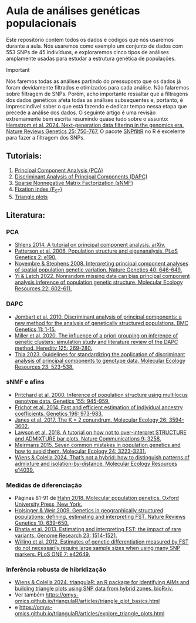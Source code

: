 # **Aula de análises genéticas populacionais**


Este repositório contém todos os dados e códigos que nós usaremos durante a aula. Nós usaremos como exemplo um conjunto de dados com 553 SNPs de 45 indivíduos, e exploraremos cinco tipos de análises amplamente usadas para estudar a estrutura genética de populações.


> [!IMPORTANT]
> Nós faremos todas as análises partindo do pressuposto que os dados já foram devidamente filtrados e otimizados para cada análise. Não falaremos sobre filtragem de SNPs.
> Porém, acho importante ressaltar que a filtragens dos dados genéticos afeta todas as análises subsequentes e, portanto, é imprescindível saber o que está fazendo e dedicar tempo nessa etapa que precede a análise dos dados. O seguinte artigo é uma revisão extremamente bem escrita resumindo quase tudo sobre o assunto:
> [Hemstrom et al. 2024. Next-generation data filtering in the genomics era. Nature Reviews Genetics 25: 750-767.](https://doi.org/10.1038/s41576-024-00738-6)
> O pacote [SNPfiltR](https://devonderaad.github.io/SNPfiltR/) no R é excelente para fazer a filtragem dos SNPs.


## Tutoriais:
1. [Principal Component Analysis (PCA)](https://rafdlima.github.io/aulagenpopmz/vignettes/PCA.html)
2. [Discriminant Analysis of Principal Components (DAPC)](https://rafdlima.github.io/aulagenpopmz/vignettes/DAPC.html)
3. [Sparse Nonnegative Matrix Factorization (sNMF)](https://rafdlima.github.io/aulagenpopmz/vignettes/sNMF.html)
4. [Fixation index (*F*<sub>ST</sub>)](https://rafdlima.github.io/aulagenpopmz/vignettes/FST.html)
5. [Triangle plots](https://rafdlima.github.io/aulagenpopmz/vignettes/triangle.html)


## Literatura:
### PCA
- [Shlens 2014. A tutorial on principal component analysis. arXiv.](https://arxiv.org/pdf/1404.1100)
- [Patterson et al. 2006. Population structure and eigenanalysis. PLoS Genetics 2: e190.](https://doi.org/10.1371/journal.pgen.0020190)
- [Novembre & Stephens 2008. Interpreting principal component analyses of spatial population genetic variation. Nature Genetics 40: 646-649.](https://doi.org/10.1038/ng.139)
- [Yi & Latch 2022. Nonrandom missing data can bias principal component analysis inference of population genetic structure. Molecular Ecology Resources 22: 602-611.](https://doi.org/10.1111/1755-0998.13498)

### DAPC
- [Jombart et al. 2010. Discriminant analysis of principal components: a new method for the analysis of genetically structured populations. BMC Genetics 11: 1-15.](https://doi.org/10.1186/1471-2156-11-94)
- [Miller et al. 2020. The influence of a priori grouping on inference of genetic clusters: simulation study and literature review of the DAPC method. Heredity 125: 269-280.](https://doi.org/10.1038/s41437-020-0348-2)
- [Thia 2023. Guidelines for standardizing the application of discriminant analysis of principal components to genotype data. Molecular Ecology Resources 23: 523-538.](https://doi.org/10.1111/1755-0998.13706)

### sNMF e afins
- [Pritchard et al. 2000. Inference of population structure using multilocus genotype data. Genetics 155: 945-959.](https://doi.org/10.1093/genetics/155.2.945)
- [Frichot et al. 2014. Fast and efficient estimation of individual ancestry coefficients. Genetics 196: 973-983.](https://doi.org/10.1534/genetics.113.160572)
- [Janes et al. 2017. The K = 2 conundrum. Molecular Ecology 26: 3594-3602.](https://doi.org/10.1111/mec.14187)
- [Lawson et al. 2018. A tutorial on how not to over-interpret STRUCTURE and ADMIXTURE bar plots. Nature Communications 9: 3258.](https://doi.org/10.1038/s41467-018-05257-7)
- [Meirmans 2015. Seven common mistakes in population genetics and how to avoid them. Molecular Ecology 24: 3223-3231.](https://doi.org/10.1111/mec.13243)
- [Wiens & Colella 2024. That’s not a hybrid: how to distinguish patterns of admixture and isolation-by-distance. Molecular Ecology Resources e14039.](https://doi.org/10.1111/1755-0998.14039)

### Medidas de diferenciação
- Páginas 81-91 de [Hahn 2018. Molecular population genetics. Oxford University Press, New York.](https://global.oup.com/academic/product/molecular-population-genetics-9780878939657?cc=br&lang=en&)
- [Holsinger & Weir 2009. Genetics in geographically structured populations: defining, estimating and interpreting FST. Nature Reviews Genetics 10: 639-650.](https://doi.org/10.1038/nrg2611)
- [Bhatia et al. 2013. Estimating and interpreting FST: the impact of rare variants. Genome Research 23: 1514-1521.](http://www.genome.org/cgi/doi/10.1101/gr.154831.113)
- [Willing et al. 2012. Estimates of genetic differentiation measured by FST do not necessarily require large sample sizes when using many SNP markers. PLoS ONE 7: e42649.](https://doi.org/10.1371/journal.pone.0042649)

### Inferência robusta de hibridização
- [Wiens & Colella 2024. triangulaR: an R package for identifying AIMs and building triangle plots using SNP data from hybrid zones. bioRxiv. ](https://doi.org/10.1101/2024.03.28.587167)
- Ver também https://omys-omics.github.io/triangulaR/articles/triangle_plot_basics.html
- e https://omys-omics.github.io/triangulaR/articles/explore_triangle_plots.html
